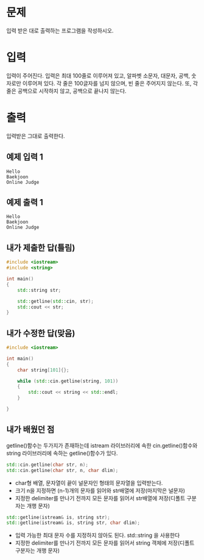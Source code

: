 문제
===========
입력 받은 대로 출력하는 프로그램을 작성하시오.

입력
============
입력이 주어진다. 입력은 최대 100줄로 이루어져 있고, 알파벳 소문자, 대문자, 공백, 숫자로만 이루어져 있다. 각 줄은 100글자를 넘지 않으며, 빈 줄은 주어지지 않는다. 또, 각 줄은 공백으로 시작하지 않고, 공백으로 끝나지 않는다.

출력
============
입력받은 그대로 출력한다.

예제 입력 1 
--------------
```
Hello
Baekjoon
Online Judge
```
예제 출력 1 
-----------
```
Hello
Baekjoon
Online Judge
```

내가 제출한 답(틀림)
---------------
```cpp
#include <iostream>
#include <string>

int main()
{
	std::string str;

	std::getline(std::cin, str);
	std::cout << str;
}
```

내가 수정한 답(맞음)
---------------
```cpp
#include <iostream>

int main()
{
	char string[101]{};

	while (std::cin.getline(string, 101))
	{
		std::cout << string << std::endl;
	}

}
```

내가 배웠던 점
----------------

getline()함수는 두가지가 존재하는데 istream 라이브러리에 속한 cin.getline()함수와 string 라이브러리에 속하는 getline()함수가 있다.

```cpp
std::cin.getline(char str, n);
std::cin.getline(char str, n, char dlim);
```

- char형 배열, 문자열이 끝이 널문자인 형태의 문자열을 입력받는다.
- 크기 n을 지정하면 (n-1)개의 문자를 읽어와 str배열에 저장(마지막은 널문자)
- 지정한 delimiter를 만나기 전까지 모든 문자를 읽어서 str배열에 저장(디폴트 구분자는 개행 문자)

```cpp
std::getline(istream& is, string str);
std::getline(istream& is, string str, char dlim);
```

- 입력 가능한 최대 문자 수를 지정하지 않아도 된다. std::string 을 사용한다
- 지정한 delimiter를 만나기 전까지 모든 문자를 읽어서 string 객체에 저장(디폴트 구분자는 개행 문자)
